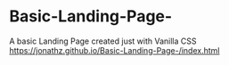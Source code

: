 # Basic-Landing-Page-
A basic Landing Page created just with Vanilla CSS
https://jonathz.github.io/Basic-Landing-Page-/index.html

